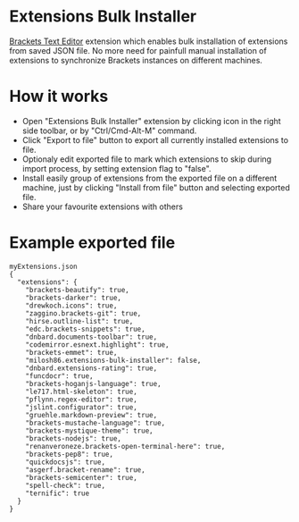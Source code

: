 # Extensions Bulk Installer
[Brackets Text Editor](http://brackets.io) extension which enables bulk installation of extensions from saved JSON file. No more need for painfull manual installation of extensions to synchronize Brackets instances on different machines.

# How it works
- Open "Extensions Bulk Installer" extension by clicking icon in the right side toolbar, or by "Ctrl/Cmd-Alt-M" command.
- Click "Export to file" button to export all currently installed extensions to file. 
- Optionaly edit exported file to mark which extensions to skip during import process, by setting extension flag to "false". 
- Install easily group of extensions from the exported file on a different machine, just by clicking "Install from file" button and selecting exported file.
- Share your favourite extensions with others
    
# Example exported file
```
myExtensions.json
{
  "extensions": {
    "brackets-beautify": true,
    "brackets-darker": true,
    "drewkoch.icons": true,
    "zaggino.brackets-git": true,
    "hirse.outline-list": true,
    "edc.brackets-snippets": true,
    "dnbard.documents-toolbar": true,
    "codemirror.esnext.highlight": true,
    "brackets-emmet": true,
    "milosh86.extensions-bulk-installer": false,
    "dnbard.extensions-rating": true,
    "funcdocr": true,
    "brackets-hoganjs-language": true,
    "le717.html-skeleton": true,
    "pflynn.regex-editor": true,
    "jslint.configurator": true,
    "gruehle.markdown-preview": true,
    "brackets-mustache-language": true,
    "brackets-mystique-theme": true,
    "brackets-nodejs": true,
    "renanveroneze.brackets-open-terminal-here": true,
    "brackets-pep8": true,
    "quickdocsjs": true,
    "asgerf.bracket-rename": true,
    "brackets-semicenter": true,
    "spell-check": true,
    "ternific": true
  }
}
```